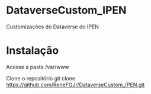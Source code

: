 # DataverseCustom_IPEN
Customizações do Dataverse do IPEN

# Instalação
Acesse a pasta /var/www

Clone o repositório
git clone https://github.com/ReneFGJr/DataverseCustom_IPEN.git
